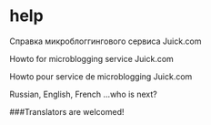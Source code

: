 help
====
Справка микроблоггингового сервиса Juick.com

Howto for microblogging service Juick.com

Howto pour service de microblogging Juick.com



Russian, English, French ...who is next?

###Translators are welcomed!
